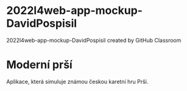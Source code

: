 # 2022l4web-app-mockup-DavidPospisil
2022l4web-app-mockup-DavidPospisil created by GitHub Classroom
# Moderní prší
Aplikace, která simuluje známou českou karetní hru Prší.
